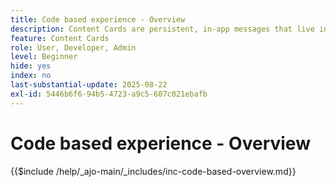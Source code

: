 ```yaml
---
title: Code based experience - Overview
description: Content Cards are persistent, in-app messages that live inside a dedicated inbox or feed within your app.They're ideal for delivering non-urgent, informative, or promotional content that benefits from visibility over time.
feature: Content Cards
role: User, Developer, Admin
level: Beginner
hide: yes
index: no
last-substantial-update: 2025-08-22
exl-id: 5446b6f6-94b5-4723-a9c5-607c021ebafb
---
```

# Code based experience - Overview

{{$include /help/_ajo-main/_includes/inc-code-based-overview.md}}

